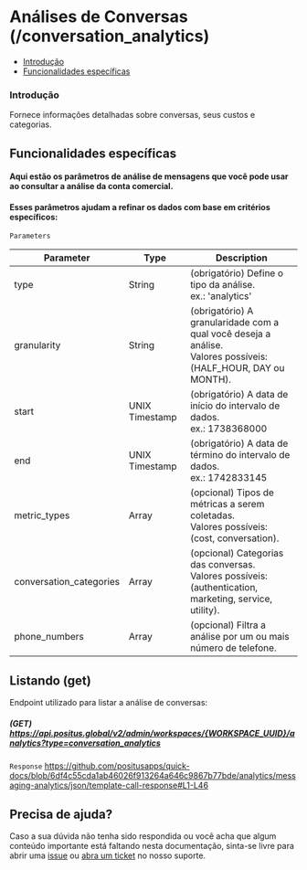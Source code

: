 # Análises de Conversas (/conversation_analytics)

- [Introdução](#introdução)
- [Funcionalidades específicas](#funcionalidades-específicas)

### Introdução

Fornece informações detalhadas sobre conversas, seus custos e categorias.

## Funcionalidades específicas

#### Aqui estão os parâmetros de análise de mensagens que você pode usar ao consultar a análise da conta comercial.
#### Esses parâmetros ajudam a refinar os dados com base em critérios específicos:

`Parameters`

| Parameter | Type             | Description                                                                                                         |
|-----------|------------------|---------------------------------------------------------------------------------------------------------------------|
| type      | String | (obrigatório) Define o tipo da análise. <br/>ex.: 'analytics'                                                       |
| granularity       | String           | (obrigatório)  A granularidade com a qual você deseja a análise. <br/>Valores possíveis: (HALF_HOUR, DAY ou MONTH). |
| start     | UNIX Timestamp   | (obrigatório) A data de início do intervalo de dados. <br/>ex.: 1738368000                                          |
| end       | UNIX Timestamp   | (obrigatório) A data de término do intervalo de dados. <br/>ex.: 1742833145                                         |
| metric_types       | Array  | (opcional) Tipos de métricas a serem coletadas. <br/>Valores possíveis: (cost, conversation).                       |
| conversation_categories       | Array            | (opcional) Categorias das conversas. <br/>Valores possíveis: (authentication, marketing, service, utility).         |
| phone_numbers       | Array            | (opcional) Filtra a análise por um ou mais número de telefone.                                                      |

## Listando (get)

Endpoint utilizado para listar a análise de conversas:

##### (GET) https://api.positus.global/v2/admin/workspaces/{WORKSPACE_UUID}/analytics?type=conversation_analytics

`Response`
https://github.com/positusapps/quick-docs/blob/6df4c55cda1ab46026f913264a646c9867b77bde/analytics/messaging-analytics/json/template-call-response#L1-L46

## Precisa de ajuda?

Caso a sua dúvida não tenha sido respondida ou você acha que algum conteúdo importante está faltando nesta documentação, sinta-se livre para abrir uma [issue](https://github.com/positusapps/quick-docs/issues) ou [abra um ticket](https://studio.posit.us/suporte) no nosso suporte.